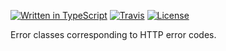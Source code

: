 [![Written in TypeScript](https://flat.badgen.net/badge/icon/typescript?icon=typescript&label)](http://www.typescriptlang.org/) <!-- [![npm](https://flat.badgen.net/npm/v/@mtti/http-errors?icon=npm)](https://www.npmjs.com/package/@mtti/http-errors) --> [![Travis](https://flat.badgen.net/travis/mtti/http-errors?icon=travis)](https://travis-ci.org/mtti/typescript-base) [![License](https://flat.badgen.net/github/license/mtti/http-errors)](https://github.com/mtti/http-errors/blob/master/LICENSE)

Error classes corresponding to HTTP error codes.
